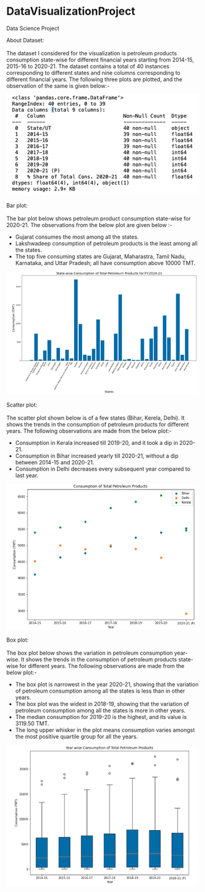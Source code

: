 # DataVisualizationProject
Data Science Project

About Dataset:<br /><br/>
The dataset I considered for the visualization is petroleum products consumption state-wise for different financial years starting from 2014-15, 2015-16 to 2020-21. The dataset contains a total of 40 instances corresponding to different states and nine columns corresponding to different financial years. The following three plots are plotted, and the observation of the same is given below:-

![alt text](https://github.com/Aashish781/DataVisualizationProject/blob/main/Plots/Datasetinfo.png)

Bar plot: <br/><br/>
The bar plot below shows petroleum product consumption state-wise for 2020-21. The observations from the below plot are given below :-<br/>
* Gujarat consumes the most among all the states.<br/>
* Lakshwadeep consumption of petroleum products is the least among all the states.<br/>
* The top five consuming states are Gujarat, Maharastra, Tamil Nadu, Karnataka, and Uttar Pradesh; all have consumption above 10000 TMT.<br/>

![alt text](https://github.com/Aashish781/DataVisualizationProject/blob/main/Plots/Bar20-21.png)

Scatter plot:<br/><br/>
The scatter plot shown below is of a few states (Bihar, Kerela, Delhi). It shows the trends in the consumption of petroleum products for different years. The following observations are made from the below plot:-<br/>
* Consumption in Kerala increased till 2019-20, and it took a dip in 2020-21.<br/>
* Consumption in Bihar increased yearly till 2020-21, without a dip between 2014-15 and 2020-21.<br/>
* Consumption in Delhi decreases every subsequent year compared to last year.<br/>

![alt text](https://github.com/Aashish781/DataVisualizationProject/blob/main/Plots/Scatter.png)

Box plot:<br/><br/>
The box plot below shows the variation in petroleum consumption year-wise. It shows the trends in the consumption of petroleum products state-wise for different years. The following observations are made from the below plot:-<br/>
* The box plot is narrowest in the year 2020-21, showing that the variation of petroleum consumption among all the states is less than in other years.<br/>
* The box plot was the widest in 2018-19, showing that the variation of petroleum consumption among all the states is more in other years.<br/>
* The median consumption for 2019-20 is the highest, and its value is 3119.50 TMT.<br/>
* The long upper whisker in the plot means consumption varies amongst the most positive quartile group for all the years.<br/>

![alt text](https://github.com/Aashish781/DataVisualizationProject/blob/main/Plots/Box.png)
